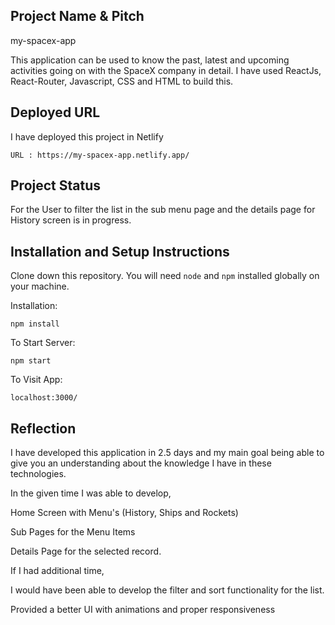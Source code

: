 ## Project Name & Pitch

my-spacex-app 

This application can be used to know the past, latest and upcoming activities going on with the SpaceX company in detail.
I have used ReactJs, React-Router, Javascript, CSS and HTML to build this.

## Deployed URL 

I have deployed this project in Netlify

	URL : https://my-spacex-app.netlify.app/
	 
## Project Status

For the User to filter the list in the sub menu page and the details page for History screen is in progress.

## Installation and Setup Instructions

Clone down this repository. You will need `node` and `npm` installed globally on your machine.  

Installation:

`npm install`   

To Start Server:

`npm start`  

To Visit App:

`localhost:3000/`

## Reflection

I have developed this application in 2.5 days and my main goal being able to give you an understanding about the knowledge I have in these technologies.

In the given time I was able to develop,

Home Screen with Menu's (History, Ships and Rockets)

Sub Pages for the Menu Items

Details Page for the selected record.


If I had additional time,

 I would have been able to develop the filter and sort functionality for the list. 
 
 Provided a better UI with animations and proper responsiveness
 
 
